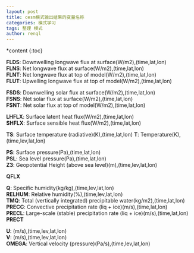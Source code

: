 ```yaml
---
layout: post
title: cesm模式输出结果的变量名称
categories: 模式学习
tags: 整理 模式
author: renql
---
```


*content
{:toc}

**FLDS**: Downwelling longwave flux at surface(W/m2),(time,lat,lon)  
**FLNS**: Net longwave flux at surface(W/m2),(time,lat,lon)  
**FLNT**: Net longwave flux at top of model(W/m2),(time,lat,lon)  
**FLUT**: Upwelling longwave flux at top of model(W/m2),(time,lat,lon)  




**FSDS**: Downwelling solar flux at surface(W/m2),(time,lat,lon)  
**FSNS**: Net solar flux at surface(W/m2),(time,lat,lon)  
**FSNT**: Net solar flux at top of model(W/m2),(time,lat,lon)  

**LHFLX**: Surface latent heat flux(W/m2),(time,lat,lon)  
**SHFLX**: Surface sensible heat flux(W/m2),(time,lat,lon)  

**TS**:  Surface temperature (radiative)(K),(time,lat,lon) 
**T**: Temperature(K),(time,lev,lat,lon)  

**PS**: Surface pressure(Pa),(time,lat,lon)  
**PSL**: Sea level pressure(Pa),(time,lat,lon)  
**Z3**: Geopotential Height (above sea level)(m),(time,lev,lat,lon)  

**QFLX**
 
**Q**: 	Specific humidity(kg/kg),(time,lev,lat,lon)  
**RELHUM**: Relative humidity(%),(time,lev,lat,lon)  
**TMQ**: Total (vertically integrated) precipitable water(kg/m2),(time,lat,lon)  
**PRECC**: Convective precipitation rate (liq + ice)(m/s),(time,lat,lon)  
**PRECL**: Large-scale (stable) precipitation rate (liq + ice)(m/s),(time,lat,lon)  
**PRECT**

**U**: (m/s),(time,lev,lat,lon)  
**V**: (m/s),(time,lev,lat,lon)  
**OMEGA**: Vertical velocity (pressure)(Pa/s),(time,lev,lat,lon)  
